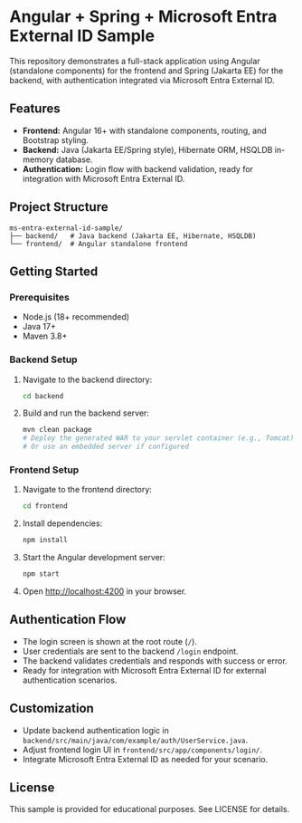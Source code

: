 # Angular + Spring + Microsoft Entra External ID Sample

This repository demonstrates a full-stack application using Angular (standalone components) for the frontend and Spring (Jakarta EE) for the backend, with authentication integrated via Microsoft Entra External ID.

## Features
- **Frontend:** Angular 16+ with standalone components, routing, and Bootstrap styling.
- **Backend:** Java (Jakarta EE/Spring style), Hibernate ORM, HSQLDB in-memory database.
- **Authentication:** Login flow with backend validation, ready for integration with Microsoft Entra External ID.

## Project Structure
```
ms-entra-external-id-sample/
├── backend/   # Java backend (Jakarta EE, Hibernate, HSQLDB)
└── frontend/  # Angular standalone frontend
```

## Getting Started

### Prerequisites
- Node.js (18+ recommended)
- Java 17+
- Maven 3.8+

### Backend Setup
1. Navigate to the backend directory:
   ```bash
   cd backend
   ```
2. Build and run the backend server:
   ```bash
   mvn clean package
   # Deploy the generated WAR to your servlet container (e.g., Tomcat)
   # Or use an embedded server if configured
   ```

### Frontend Setup
1. Navigate to the frontend directory:
   ```bash
   cd frontend
   ```
2. Install dependencies:
   ```bash
   npm install
   ```
3. Start the Angular development server:
   ```bash
   npm start
   ```
4. Open [http://localhost:4200](http://localhost:4200) in your browser.

## Authentication Flow
- The login screen is shown at the root route (`/`).
- User credentials are sent to the backend `/login` endpoint.
- The backend validates credentials and responds with success or error.
- Ready for integration with Microsoft Entra External ID for external authentication scenarios.

## Customization
- Update backend authentication logic in `backend/src/main/java/com/example/auth/UserService.java`.
- Adjust frontend login UI in `frontend/src/app/components/login/`.
- Integrate Microsoft Entra External ID as needed for your scenario.

## License
This sample is provided for educational purposes. See LICENSE for details.
